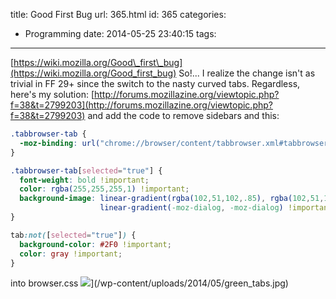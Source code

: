 title: Good First Bug
url: 365.html
id: 365
categories:
  - Programming
date: 2014-05-25 23:40:15
tags:
---
[https://wiki.mozilla.org/Good\_first\_bug](https://wiki.mozilla.org/Good_first_bug) So!... I realize the change isn't as trivial in FF 29+ since the switch to the nasty curved tabs. Regardless, here's my solution: [http://forums.mozillazine.org/viewtopic.php?f=38&t=2799203](http://forums.mozillazine.org/viewtopic.php?f=38&t=2799203) and add the code to remove sidebars and this:

```css
.tabbrowser-tab {
  -moz-binding: url("chrome://browser/content/tabbrowser.xml#tabbrowser-tab");
}

.tabbrowser-tab[selected="true"] {
  font-weight: bold !important;
  color: rgba(255,255,255,1) !important;
  background-image: linear-gradient(rgba(102,51,102,.85), rgba(102,51,102,.85) 50%),
                    linear-gradient(-moz-dialog, -moz-dialog) !important;
}

tab:not([selected="true"]) {
  background-color: #2F0 !important;
  color: gray !important;
}
```

into browser.css ![](/wp-content/uploads/2014/05/green_tabs-150x91.jpg)](/wp-content/uploads/2014/05/green_tabs.jpg)
